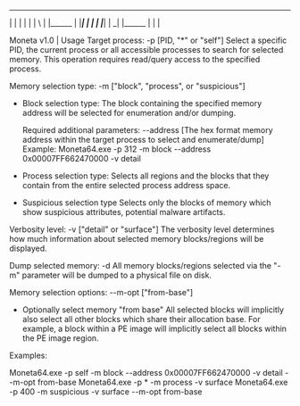 _______  _____  __   _ _______ _______ _______
|  |  | |     | | \  | |______    |    |_____|
|  |  | |_____| |  \_| |______    |    |     |

Moneta v1.0 | Usage
Target process: -p [PID, "*" or "self"]
  Select a specific PID, the current process or all accessible
  processes to search for selected memory. This operation requires
  read/query access to the specified process.
  
Memory selection type: -m ["block", "process", or "suspicious"]
  + Block selection type:
    The block containing the specified memory address will be
    selected for enumeration and/or dumping.
	
	Required additional parameters:
      --address [The hex format memory address within the target
                process to select and enumerate/dump]
    Example:
      Moneta64.exe -p 312 -m block --address 0x00007FF662470000 -v detail
	  
  + Process selection type:
    Selects all regions and the blocks that they contain from
    the entire selected process address space.
	
  + Suspicious selection type
	Selects only the blocks of memory which show suspicious
	attributes, potential malware artifacts.
	
Verbosity level: -v ["detail" or "surface"]
  The verbosity level determines how much information about
  selected memory blocks/regions will be displayed.
  
Dump selected memory: -d
  All memory blocks/regions selected via the "-m" parameter will
  be dumped to a physical file on disk.

Memory selection options: --m-opt ["from-base"]
  + Optionally select memory "from base"
	All selected blocks will implicitly also select all other
	blocks which share their allocation base. For example, a
	block within a PE image will implicitly select all blocks
	within the PE image region.
	
Examples:

Moneta64.exe -p self -m block --address 0x00007FF662470000 -v detail --m-opt from-base
Moneta64.exe -p * -m process -v surface
Moneta64.exe -p 400 -m suspicious -v surface --m-opt from-base

